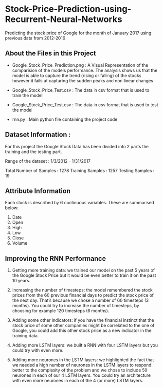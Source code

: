 # Stock-Price-Prediction-using-Recurrent-Neural-Networks
Predicting the stock price of Google for the month of January 2017 using previous data from 2012-2016

## About the Files in this Project

- Google_Stock_Price_Prediction.png : A Visual Representation of the comparision of the models performance. The analysis shows us
  that the model is able to capture the trend (rising or falling) of the stocks however it fails at capturing the sudden peaks and
  non linear changes

- Google_Stock_Price_Test.csv : The data in csv format that is used to train the model

- Google_Stock_Price_Test.csv : The data in csv format that is used to test the model

- rnn.py : Main python file containing the project code

 
## Dataset Information :

For this project the Google Stock Data has been divided into 2 parts the training and the testing part.

Range of the dataset : 1/3/2012 - 1/31/2017

Total Number of Samples : 1278
Training Samples : 1257
Testing Samples : 19

## Attribute Information 

Each stock is described by 6 continuous variables. These are summarised below: 

1. Date 
2. Open 
3. High 
4. Low
5. Close
6. Volume 

## Improving the RNN Performance

1. Getting more training data: we trained our model on the past 5 years of the Google Stock Price but it would be even better to train it on the past 10 years.

2. Increasing the number of timesteps: the model remembered the stock prices from the 60 previous financial days to predict the stock price of the next day. That’s because we chose a number of 60 timesteps (3 months). You could try to increase the number of timesteps, by choosing for example 120 timesteps (6 months).

3. Adding some other indicators: if you have the financial instinct that the stock price of some other companies might be correlated to the one of Google, you could add this other stock price as a new indicator in the training data.

4. Adding more LSTM layers: we built a RNN with four LSTM layers but you could try with even more.

5. Adding more neurones in the LSTM layers: we highlighted the fact that we needed a high number of neurones in the LSTM layers to respond better to the complexity of the problem and we chose to include 50 neurones in each of our 4 LSTM layers. You could try an architecture with even more neurones in each of the 4 (or more) LSTM layers.
